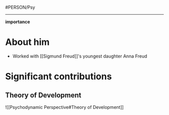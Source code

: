 #PERSON/Psy

---

**importance**

# About him

- Worked with [[Sigmund Freud]]'s youngest daughter Anna Freud

# Significant contributions

## Theory of Development

![[Psychodynamic Perspective#Theory of Development]]
